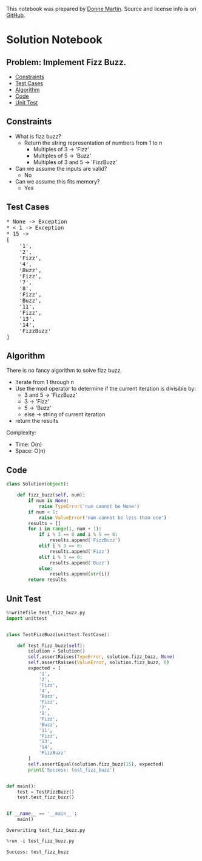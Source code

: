 This notebook was prepared by [Donne Martin](https://github.com/donnemartin). Source and license info is on [GitHub](https://github.com/donnemartin/interactive-coding-challenges).

# Solution Notebook

## Problem: Implement Fizz Buzz.

- [Constraints](#Constraints)
- [Test Cases](#Test-Cases)
- [Algorithm](#Algorithm)
- [Code](#Code)
- [Unit Test](#Unit-Test)

## Constraints

- What is fizz buzz?
  - Return the string representation of numbers from 1 to n
    - Multiples of 3 -> 'Fizz'
    - Multiples of 5 -> 'Buzz'
    - Multiples of 3 and 5 -> 'FizzBuzz'
- Can we assume the inputs are valid?
  - No
- Can we assume this fits memory?
  - Yes

## Test Cases

<pre>
* None -> Exception
* < 1 -> Exception
* 15 ->
[
    '1',
    '2',
    'Fizz',
    '4',
    'Buzz',
    'Fizz',
    '7',
    '8',
    'Fizz',
    'Buzz',
    '11',
    'Fizz',
    '13',
    '14',
    'FizzBuzz'
]
</pre>

## Algorithm

There is no fancy algorithm to solve fizz buzz.

- Iterate from 1 through n
- Use the mod operator to determine if the current iteration is divisible by:
  - 3 and 5 -> 'FizzBuzz'
  - 3 -> 'Fizz'
  - 5 -> 'Buzz'
  - else -> string of current iteration
- return the results

Complexity:

- Time: O(n)
- Space: O(n)

## Code

```python
class Solution(object):

    def fizz_buzz(self, num):
        if num is None:
            raise TypeError('num cannot be None')
        if num < 1:
            raise ValueError('num cannot be less than one')
        results = []
        for i in range(1, num + 1):
            if i % 3 == 0 and i % 5 == 0:
                results.append('FizzBuzz')
            elif i % 3 == 0:
                results.append('Fizz')
            elif i % 5 == 0:
                results.append('Buzz')
            else:
                results.append(str(i))
        return results
```

## Unit Test

```python
%%writefile test_fizz_buzz.py
import unittest


class TestFizzBuzz(unittest.TestCase):

    def test_fizz_buzz(self):
        solution = Solution()
        self.assertRaises(TypeError, solution.fizz_buzz, None)
        self.assertRaises(ValueError, solution.fizz_buzz, 0)
        expected = [
            '1',
            '2',
            'Fizz',
            '4',
            'Buzz',
            'Fizz',
            '7',
            '8',
            'Fizz',
            'Buzz',
            '11',
            'Fizz',
            '13',
            '14',
            'FizzBuzz'
        ]
        self.assertEqual(solution.fizz_buzz(15), expected)
        print('Success: test_fizz_buzz')


def main():
    test = TestFizzBuzz()
    test.test_fizz_buzz()


if __name__ == '__main__':
    main()
```

    Overwriting test_fizz_buzz.py

```python
%run -i test_fizz_buzz.py
```

    Success: test_fizz_buzz

```python

```
